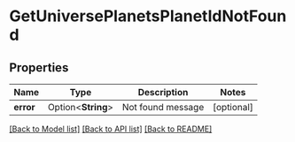 # GetUniversePlanetsPlanetIdNotFound

## Properties

Name | Type | Description | Notes
------------ | ------------- | ------------- | -------------
**error** | Option<**String**> | Not found message | [optional]

[[Back to Model list]](../README.md#documentation-for-models) [[Back to API list]](../README.md#documentation-for-api-endpoints) [[Back to README]](../README.md)


